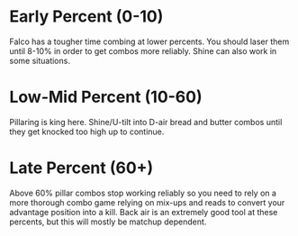 # Early Percent (0-10)
Falco has a tougher time combing at lower percents.  You should laser them until 8-10% in order to get combos more reliably.  Shine can also work in some situations.

# Low-Mid Percent (10-60)
Pillaring is king here.  Shine/U-tilt into D-air bread and butter combos until they get knocked too high up to continue.

# Late Percent (60+)
Above 60% pillar combos stop working reliably so you need to rely on a more thorough combo game relying on mix-ups and reads to convert your advantage position into a kill. Back air is an extremely good tool at these percents, but this will mostly be matchup dependent.